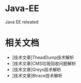 # Java-EE
Java EE releated


# 相关文档 

* [技术文章]TheadDump技术解析
* [技术文章]CMS垃圾回收问题解析
* [技术文章]Greys技术解析
* [技术文章]Btrace技术解析
